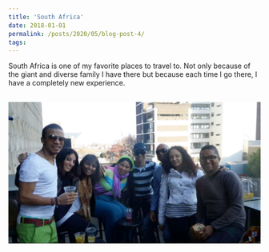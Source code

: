 ```yaml
---
title: 'South Africa'
date: 2018-01-01
permalink: /posts/2020/05/blog-post-4/
tags:
---
```


South Africa is one of my favorite places to travel to. Not only because of the giant and diverse family I have there but because each time I go there, I have a completely new experience.

![](/images/Family.jpg)
------